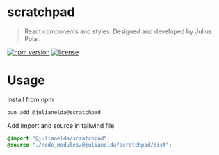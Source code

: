 # scratchpad

> React components and styles. Designed and developed by Julius Polar.

[![npm version](https://img.shields.io/npm/v/@julianelda/scratchpad)](https://www.npmjs.com/package/@julianelda/scratchpad)
[![license](https://img.shields.io/github/license/julianelda/scratchpad)](https://github.com/julianelda/scratchpad/blob/master/LICENSE)

# Usage

Install from npm

```bash
bun add @julianelda@scratchpad
```

Add import and source in tailwind file

```css
@import "@julianelda/scratchpad";
@source "./node_modules/@julianelda/scratchpad/dist";
```
